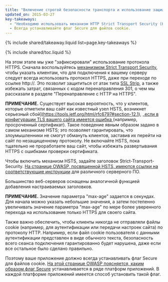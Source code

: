 ```yaml
---
title: "Включение строгой безопасности транспорта и использование защищенных файлов cookie"
updated_on: 2015-03-27
key-takeaways:
  - "Необходимо использовать механизм HTTP Strict Transport Security (HSTS), чтобы избежать затрат, связанных с кодом перенаправления 301."
  - Всегда устанавливайте флаг Secure для файлов cookie.
---
```


{% include shared/takeaway.liquid list=page.key-takeaways %}

{% include shared/toc.liquid %}

На этом этапе мы уже "зафиксировали" использование протокола HTTPS. Сначала воспользуйтесь [механизмом Strict 
Transport 
Security](https://en.wikipedia.org/wiki/HTTP_Strict_Transport_Security), чтобы указать клиентам, 
что для подключения к вашему серверу следует всегда использовать протокол HTTPS, даже при переходе по ссылке http://.
 Это позволит защититься от атак типа [SSL
Strip](http://www.thoughtcrime.org/software/sslstrip/), а также избежать 
затрат, связанных с кодом перенаправления 301, о чем мы рассказали в разделе "Перенаправление с HTTP на HTTPS".

**ПРИМЕЧАНИЕ.** Существует высокая вероятность, что у клиентов, которые отметили ваш сайт как известный узел HSTS, 
возникнет серьезный сбой](https://tools.ietf.org/html/rfc6797#section-12.1), _[если в конфигурации TLS
](https://tools.ietf.org/html/rfc6797#section-12.1)[ вашего сайта имеется ошибка
](https://tools.ietf.org/html/rfc6797#section-12.1) (например, 
просроченный сертификат). Такое поведение явным образом задано в самом механизме HSTS; это 
позволяет гарантировать, что злоумышленники не смогут обмануть клиентов, заставив их перейти на 
сайт по незащищенному протоколу. Не включайте HSTS, пока тщательно не проработаете ваш 
сайт, чтобы избежать развертывания HTTPS с ошибками 
проверки сертификата.

Чтобы включить механизм HSTS, задайте заголовок Strict-Transport-Security.
 [На странице OWASP, посвященной HSTS, имеются ссылки на 
соответствующие инструкции](https://www.owasp.org/index.php/HTTP_Strict_Transport_Security) 
для различного серверного ПО.

Большинство веб-серверов оснащены аналогичной функцией добавления настраиваемых заголовков.

**ПРИМЕЧАНИЕ.** Значение параметра "max-age" задается в секундах. Для начала можно указать небольшие значения,
а затем постепенно увеличивать значение параметра "max-age" по мере более уверенного перехода на использование только
HTTPS для своего сайта.

Также важно обеспечить, чтобы клиенты никогда не отправляли файлы cookie (например, для
аутентификации или передачи настроек сайта) по протоколу HTTP. Например, если
файл cookie пользователя с данными аутентификации представлен в виде обычного текста, безопасность всего 
сеанса подключения гарантированно будет нарушена, даже если все остальное было сделано
правильно.

Поэтому ваше приложение должно всегда устанавливать флаг Secure
для файлов cookie. [На этой странице OWASP поясняется, каким образом флаг
Secure](https://www.owasp.org/index.php/SecureFlag) устанавливается в ряде платформ приложений.
 В каждой платформе приложений имеется способ установить такой флаг.

